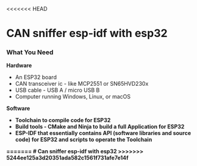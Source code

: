 <<<<<<< HEAD
# CAN sniffer esp-idf with esp32

<h3>What You Need</h3>
  
<b>Hardware</b>
<ul>
<li>An ESP32 board</li>
<li>CAN transceiver ic - like MCP2551 or SN65HVD230x</li>
<li>USB cable - USB A / micro USB B</li>
<li>Computer running Windows, Linux, or macOS</li>
</ul>
  <b>Software<b>
<ul>
<li>Toolchain to compile code for ESP32</li>
<li>Build tools - CMake and Ninja to build a full Application for ESP32</li>
<li>ESP-IDF that essentially contains API (software libraries and source code) for ESP32 and scripts to operate the Toolchain</li>
</ul>
=======
# Can sniffer esp-idf with esp32
>>>>>>> 5244ee125a3d20351ada582c1561f731afe7e14f
